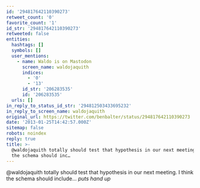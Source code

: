 ```yaml
---
id: '294817642110390273'
retweet_count: '0'
favorite_count: '1'
id_str: '294817642110390273'
retweeted: false
entities:
  hashtags: []
  symbols: []
  user_mentions:
    - name: Waldo is on Mastodon
      screen_name: waldojaquith
      indices:
        - '0'
        - '13'
      id_str: '206283535'
      id: '206283535'
  urls: []
in_reply_to_status_id_str: '294812503433695232'
in_reply_to_screen_name: waldojaquith
original_url: https://twitter.com/benbalter/status/294817642110390273
date: '2013-01-25T14:42:57.000Z'
sitemap: false
robots: noindex
reply: true
title: >-
  @waldojaquith totally should test that hypothesis in our next meeting. I think
  the schema should inc…
---
```


@waldojaquith totally should test that hypothesis in our next meeting. I think the schema should include... *puts hand up*